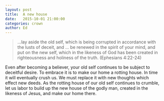 ```yaml
---
layout: post
title:  A new house
date:   2015-10-01 21:00:00
categories: crown
author: Ed
---
```


> …lay aside the old self, which is being corrupted in accordance with the lusts of deceit, and … be renewed in the spirit of your mind, and put on the new self, which in the likeness of God has been created in righteousness and holiness of the truth. (Ephesians 4:22-24)

Even after becoming a believer, your old self continues to be subject to deceitful desire. To embrace it is to make our home a rotting house. In time it will eventually crush us. We must replace it with new thoughts which effect new deeds. As the rotting house of our old self continues to crumble, let us labor to build up the new house of the godly man, created in the likeness of Jesus, and make our home there.
